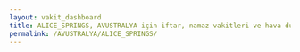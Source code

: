 ```yaml
---
layout: vakit_dashboard
title: ALICE_SPRINGS, AVUSTRALYA için iftar, namaz vakitleri ve hava durumu - ilçe/eyalet seç
permalink: /AVUSTRALYA/ALICE_SPRINGS/
---
```


<script type="text/javascript">
  var GLOBAL_COUNTRY = 'AVUSTRALYA';
  var GLOBAL_CITY = 'ALICE_SPRINGS';
  var GLOBAL_STATE = '';
  var lat = 72;
  var lon = 21;
</script>
